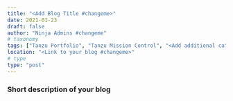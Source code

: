 ```yaml
---
title: "<Add Blog Title #changeme>" 
date: 2021-01-23
draft: false
author: "Ninja Admins #changeme" 
# taxonomy
tags: ["Tanzu Portfolio", "Tanzu Mission Control", "<Add additional catagories here> #changeme"]
location: "<Link to your blog #changeme>"
# type
type: "post"
---
```


### Short description of your blog

